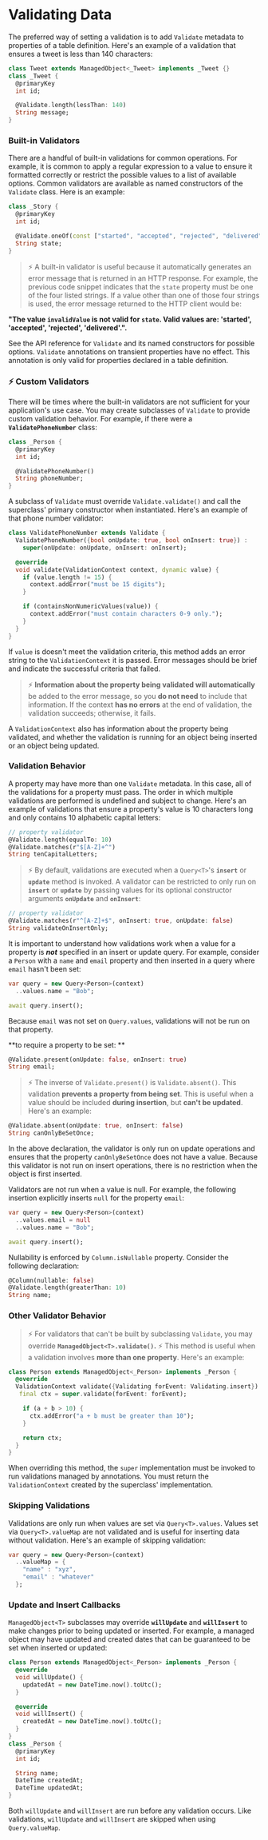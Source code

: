  # Validating Data

The preferred way of setting a validation is to add  `Validate`  metadata to properties of a table definition. Here's an example of a validation that ensures a tweet is less than 140 characters:
```dart
class Tweet extends ManagedObject<_Tweet> implements _Tweet {}
class _Tweet {
  @primaryKey
  int id;

  @Validate.length(lessThan: 140)
  String message;
}
```
### Built-in Validators

There are a handful of built-in validations for common operations. For example, it is common to apply a regular expression to a value to ensure it formatted correctly or restrict the possible values to a list of available options. Common validators are available as named constructors of the  `Validate`  class. Here is an example:
```dart
class _Story {
  @primaryKey
  int id;

  @Validate.oneOf(const ["started", "accepted", "rejected", "delivered"])
  String state;
}
```
> ⚡ A built-in validator is useful because it automatically generates an error message that is returned in an HTTP response. For example, the previous code snippet indicates that the  `state`  property must be one of the four listed strings. If a value other than one of those four strings is used, the error message returned to the HTTP client would be:

**"The value `invalidValue` is not valid for `state`. Valid values are: 'started', 'accepted', 'rejected', 'delivered'.".**

See the API reference for  `Validate`  and its named constructors for possible options.
 `Validate`  annotations on transient properties have no effect. This annotation is only valid for properties declared in a table definition.


### ⚡ Custom Validators

There will be times where the built-in validators are not sufficient for your application's use case. You may create subclasses of  `Validate`  to provide custom validation behavior. For example, if there were a  **`ValidatePhoneNumber`**  class:
```dart
class _Person {
  @primaryKey
  int id;

  @ValidatePhoneNumber()
  String phoneNumber;
}
```
A subclass of  `Validate`  must override  `Validate.validate()`  and call the superclass' primary constructor when instantiated. Here's an example of that phone number validator:
```dart
class ValidatePhoneNumber extends Validate {
  ValidatePhoneNumber({bool onUpdate: true, bool onInsert: true}) :
    super(onUpdate: onUpdate, onInsert: onInsert);

  @override
  void validate(ValidationContext context, dynamic value) {  
    if (value.length != 15) {
      context.addError("must be 15 digits");      
    }

    if (containsNonNumericValues(value)) {
      context.addError("must contain characters 0-9 only.");      
    }
  }
}
```

If  `value`  is doesn't meet the validation criteria, this method adds an error string to the  `ValidationContext`  it is passed. Error messages should be brief and indicate the successful criteria that failed. 

> ⚡ **Information about the property being validated will automatically** be added to the error message, so you **do not need** to include that information. If the context **has no errors** at the end of validation, the validation succeeds; otherwise, it fails.

A  `ValidationContext`  also has information about the property being validated, and whether the validation is running for an object being inserted or an object being updated.




### Validation Behavior

A property may have more than one  `Validate`  metadata. In this case, all of the validations for a property must pass. The order in which multiple validations are performed is undefined and subject to change. Here's an example of validations that ensure a property's value is 10 characters long and only contains 10 alphabetic capital letters:
```dart
// property validator
@Validate.length(equalTo: 10)
@Validate.matches(r"$[A-Z]+^")
String tenCapitalLetters;
```

> ⚡ By default, validations are executed when a  `Query<T>`'s  **`insert`**  or  **`update`**  method is invoked. A validator can be restricted to only run on  **`insert`**  or  **`update`**  by passing values for its optional constructor arguments  **`onUpdate`**  and  **`onInsert`**:
```dart
// property validator
@Validate.matches(r"^[A-Z]+$", onInsert: true, onUpdate: false)
String validateOnInsertOnly;
```

It is important to understand how validations work when a value for a property is  **_not_**  specified in an insert or update query. For example, consider a  `Person`  with a  `name`  and  `email`  property and then inserted in a query where  `email`  hasn't been set:
```dart
var query = new Query<Person>(context)
  ..values.name = "Bob";

await query.insert();
```
Because  `email`  was not set on  `Query.values`, validations will not be run on that property.


**to require a property to be set: ** 
```dart
@Validate.present(onUpdate: false, onInsert: true)
String email;
```
> ⚡ The inverse of  `Validate.present()`  is  `Validate.absent()`. This validation **prevents a property from being set**. This is useful when a value should be included **during insertion**, but **can't be updated**. Here's an example:
```dart
@Validate.absent(onUpdate: true, onInsert: false)
String canOnlyBeSetOnce;
```

In the above declaration, the validator is only run on update operations and ensures that the property  `canOnlyBeSetOnce`  does not have a value. Because this validator is not run on insert operations, there is no restriction when the object is first inserted.

Validators are not run when a value is null. For example, the following insertion explicitly inserts  `null`  for the property  `email`:
```dart
var query = new Query<Person>(context)
  ..values.email = null
  ..values.name = "Bob";

await query.insert();
```
Nullability is enforced by  `Column.isNullable`  property. Consider the following declaration:
```dart
@Column(nullable: false)
@Validate.length(greaterThan: 10)
String name;
```


### Other Validator Behavior

> ⚡ For validators that can't be built by subclassing  `Validate`, you may override  **`ManagedObject<T>.validate()`.** 
>  ⚡ This method is useful when a validation involves **more than one property**. Here's an example:
```dart
class Person extends ManagedObject<_Person> implements _Person {
  @override
  ValidationContext validate({Validating forEvent: Validating.insert}) {
   final ctx = super.validate(forEvent: forEvent);

    if (a + b > 10) {
      ctx.addError("a + b must be greater than 10");
    }

    return ctx;
  }
}
```
When overriding this method, the  `super`  implementation must be invoked to run validations managed by annotations. You must return the  `ValidationContext`  created by the superclass' implementation.

### Skipping Validations

Validations are only run when values are set via  `Query<T>.values`. Values set via  `Query<T>.valueMap`  are not validated and is useful for inserting data without validation. Here's an example of skipping validation:
```dart
var query = new Query<Person>(context)
  ..valueMap = {
    "name" : "xyz",
    "email" : "whatever"
  };
```
### Update and Insert Callbacks

`ManagedObject<T>`  subclasses may override  **`willUpdate`**  and  **`willInsert`**  to make changes prior to being updated or inserted. For example, a managed object may have updated and created dates that can be guaranteed to be set when inserted or updated:
```dart
class Person extends ManagedObject<_Person> implements _Person {
  @override
  void willUpdate() {
    updatedAt = new DateTime.now().toUtc();
  }

  @override
  void willInsert() {
    createdAt = new DateTime.now().toUtc();
  }
}
class _Person {
  @primaryKey
  int id;

  String name;
  DateTime createdAt;
  DateTime updatedAt;
}
```
Both  `willUpdate`  and  `willInsert`  are run before any validation occurs. Like validations,  `willUpdate`  and  `willInsert`  are skipped when using  `Query.valueMap`.
<!--stackedit_data:
eyJoaXN0b3J5IjpbMTY4Mzk4Njg4MiwtMTEwNzU2NTQyNiw3OT
QyNzE4MjEsLTc4NzU4NDMzNCwxMDMxMzI2MjBdfQ==
-->